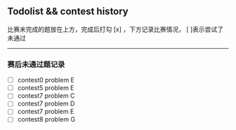 ## Todolist && contest history
比赛未完成的题放在上方，完成后打勾 [x] ，下方记录比赛情况， [ ]表示尝试了未通过

-------------------

### 赛后未通过题记录 
- [ ] contest0 problem E
- [ ] contest5 problem E
- [ ] contest7 problem C
- [ ] contest7 problem D
- [ ] contest7 problem E
- [ ] contest8 problem G
